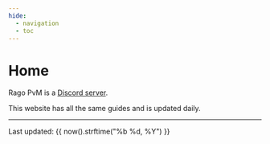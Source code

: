 ```yaml
---
hide:
  - navigation
  - toc
---
```

# Home


Rago PvM is a [Discord server](https://discord.gg/Q8xpnYp).

<script src="javascripts/discordInvite.js"></script>
<script>
discordInvite.init({
  inviteCode: 'Q8xpnYp',
  title: 'Rago PvM',
  });
  discordInvite.render();
</script>
<div id="discordInviteBox"></div>

This website has all the same guides and is updated daily.


<div class="footnote">
<hr>
Last updated: {{ now().strftime("%b %d, %Y") }}
</div>
